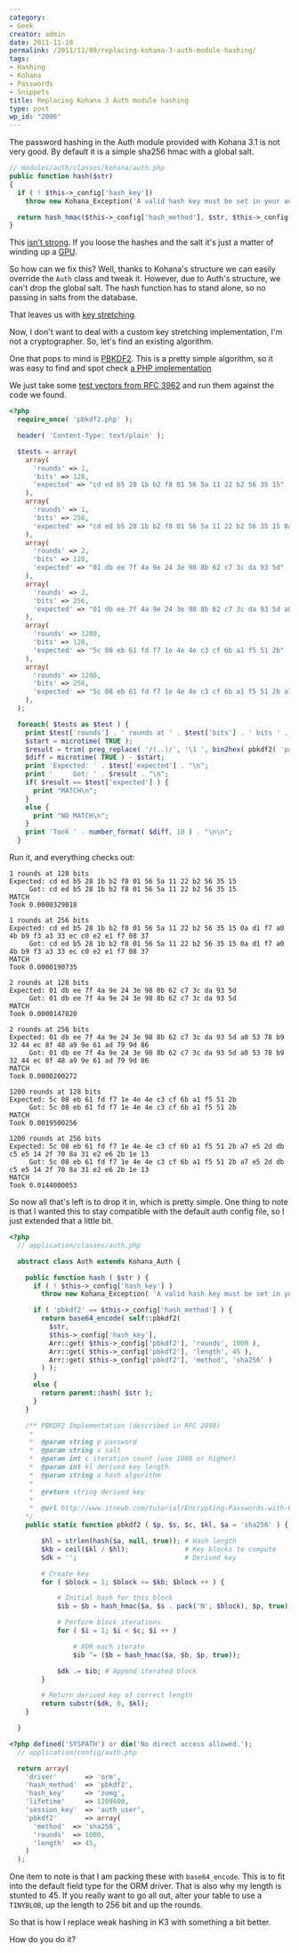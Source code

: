 ```yaml
---
category:
- Geek
creator: admin
date: 2011-11-10
permalink: /2011/11/09/replacing-kohana-3-auth-module-hashing/
tags:
- Hashing
- Kohana
- Passwords
- Snippets
title: Replacing Kohana 3 Auth module hashing
type: post
wp_id: "2006"
---
```


The password hashing in the Auth module provided with Kohana 3.1 is not very good.  By default it is a simple sha256 hmac with a global salt.

```php
// modules/auth/classes/kohana/auth.php
public function hash($str)
{
  if ( ! $this->_config['hash_key'])
    throw new Kohana_Exception('A valid hash key must be set in your auth config.');

  return hash_hmac($this->_config['hash_method'], $str, $this->_config['hash_key']);
}
```

This [isn't strong](http://security.stackexchange.com/questions/4687/are-salted-sha-256-512-hashes-still-safe-if-the-hashes-and-their-salts-are-expos).  If you loose the hashes and the salt it's just a matter of winding up a [GPU](http://www.golubev.com/blog/?p=35).


So how can we fix this? Well, thanks to Kohana's structure we can easily override the `Auth` class and tweak it.  However, due to Auth's structure, we can't drop the global salt. The hash function has to stand alone, so no passing in salts from the database.


That leaves us with [key stretching](http://en.wikipedia.org/wiki/Key_stretching).

Now, I don't want to deal with a custom key stretching implementation, I'm not a cryptographer.  So, let's find an existing algorithm.


One that pops to mind is [PBKDF2](http://en.wikipedia.org/wiki/PBKDF2). This is a pretty simple algorithm, so it was easy to find and spot check [a PHP implementation](http://www.itnewb.com/tutorial/Encrypting-Passwords-with-PHP-for-Storage-Using-the-RSA-PBKDF2-StandardL)

We just take some [test vectors from RFC 3962](http://tools.ietf.org/html/rfc3962#appendix-B) and run them against the code we found.

```php
<?php
  require_once( 'pbkdf2.php' );

  header( 'Content-Type: text/plain' );

  $tests = array(
    array(
      'rounds' => 1,
      'bits' => 128,
      'expected' => "cd ed b5 28 1b b2 f8 01 56 5a 11 22 b2 56 35 15"
    ),
    array(
      'rounds' => 1,
      'bits' => 256,
      'expected' => "cd ed b5 28 1b b2 f8 01 56 5a 11 22 b2 56 35 15 0a d1 f7 a0 4b b9 f3 a3 33 ec c0 e2 e1 f7 08 37"
    ),
    array(
      'rounds' => 2,
      'bits' => 128,
      'expected' => "01 db ee 7f 4a 9e 24 3e 98 8b 62 c7 3c da 93 5d"
    ),
    array(
      'rounds' => 2,
      'bits' => 256,
      'expected' => "01 db ee 7f 4a 9e 24 3e 98 8b 62 c7 3c da 93 5d a0 53 78 b9 32 44 ec 8f 48 a9 9e 61 ad 79 9d 86"
    ),
    array(
      'rounds' => 1200,
      'bits' => 128,
      'expected' => "5c 08 eb 61 fd f7 1e 4e 4e c3 cf 6b a1 f5 51 2b"
    ),
    array(
      'rounds' => 1200,
      'bits' => 256,
      'expected' => "5c 08 eb 61 fd f7 1e 4e 4e c3 cf 6b a1 f5 51 2b a7 e5 2d db c5 e5 14 2f 70 8a 31 e2 e6 2b 1e 13"
    ),
  );

  foreach( $tests as $test ) {
    print $test['rounds'] . ' rounds at ' . $test['bits'] . ' bits ' . "\n";
    $start = microtime( TRUE );
    $result = trim( preg_replace( '/(..)/', '\1 ', bin2hex( pbkdf2( 'password', 'ATHENA.MIT.EDUraeburn', $test['rounds'], $test['bits']/8, 'sha1' ) ) ) );
    $diff = microtime( TRUE ) - $start;
    print 'Expected: ' . $test['expected'] . "\n";
    print '     Got: ' . $result . "\n";
    if( $result == $test['expected'] ) {
      print "MATCH\n";
    }
    else { 
      print "NO MATCH\n";
    }
    print 'Took ' . number_format( $diff, 10 ) . "\n\n";
  }
```

Run it, and everything checks out:

```text
1 rounds at 128 bits 
Expected: cd ed b5 28 1b b2 f8 01 56 5a 11 22 b2 56 35 15
     Got: cd ed b5 28 1b b2 f8 01 56 5a 11 22 b2 56 35 15
MATCH
Took 0.0000329018

1 rounds at 256 bits 
Expected: cd ed b5 28 1b b2 f8 01 56 5a 11 22 b2 56 35 15 0a d1 f7 a0 4b b9 f3 a3 33 ec c0 e2 e1 f7 08 37
     Got: cd ed b5 28 1b b2 f8 01 56 5a 11 22 b2 56 35 15 0a d1 f7 a0 4b b9 f3 a3 33 ec c0 e2 e1 f7 08 37
MATCH
Took 0.0000190735

2 rounds at 128 bits 
Expected: 01 db ee 7f 4a 9e 24 3e 98 8b 62 c7 3c da 93 5d
     Got: 01 db ee 7f 4a 9e 24 3e 98 8b 62 c7 3c da 93 5d
MATCH
Took 0.0000147820

2 rounds at 256 bits 
Expected: 01 db ee 7f 4a 9e 24 3e 98 8b 62 c7 3c da 93 5d a0 53 78 b9 32 44 ec 8f 48 a9 9e 61 ad 79 9d 86
     Got: 01 db ee 7f 4a 9e 24 3e 98 8b 62 c7 3c da 93 5d a0 53 78 b9 32 44 ec 8f 48 a9 9e 61 ad 79 9d 86
MATCH
Took 0.0000200272

1200 rounds at 128 bits 
Expected: 5c 08 eb 61 fd f7 1e 4e 4e c3 cf 6b a1 f5 51 2b
     Got: 5c 08 eb 61 fd f7 1e 4e 4e c3 cf 6b a1 f5 51 2b
MATCH
Took 0.0019500256

1200 rounds at 256 bits 
Expected: 5c 08 eb 61 fd f7 1e 4e 4e c3 cf 6b a1 f5 51 2b a7 e5 2d db c5 e5 14 2f 70 8a 31 e2 e6 2b 1e 13
     Got: 5c 08 eb 61 fd f7 1e 4e 4e c3 cf 6b a1 f5 51 2b a7 e5 2d db c5 e5 14 2f 70 8a 31 e2 e6 2b 1e 13
MATCH
Took 0.0144000053
```

So now all that's left is to drop it in, which is pretty simple.  One thing to note is that I wanted this to stay compatible with the default auth config file, so I just extended that a little bit.

```php
<?php
  // application/classes/auth.php

  abstract class Auth extends Kohana_Auth {

    public function hash ( $str ) {
      if ( ! $this->_config['hash_key'] )
        throw new Kohana_Exception( 'A valid hash key must be set in your auth config.' );

      if ( 'pbkdf2' == $this->_config['hash_method'] ) {
        return base64_encode( self::pbkdf2( 
          $str, 
          $this->_config['hash_key'], 
          Arr::get( $this->_config['pbkdf2'], 'rounds', 1000 ),
          Arr::get( $this->_config['pbkdf2'], 'length', 45 ),
          Arr::get( $this->_config['pbkdf2'], 'method', 'sha256' )
        ) );
      }
      else {
        return parent::hash( $str );
      }
    }

    /** PBKDF2 Implementation (described in RFC 2898)
     *
     *  @param string p password
     *  @param string s salt
     *  @param int c iteration count (use 1000 or higher)
     *  @param int kl derived key length
     *  @param string a hash algorithm
     *
     *  @return string derived key
     *
     *  @url http://www.itnewb.com/tutorial/Encrypting-Passwords-with-PHP-for-Storage-Using-the-RSA-PBKDF2-StandardL
    */
    public static function pbkdf2 ( $p, $s, $c, $kl, $a = 'sha256' ) {

        $hl = strlen(hash($a, null, true)); # Hash length
        $kb = ceil($kl / $hl);              # Key blocks to compute
        $dk = '';                           # Derived key

        # Create key
        for ( $block = 1; $block <= $kb; $block ++ ) {

            # Initial hash for this block
            $ib = $b = hash_hmac($a, $s . pack('N', $block), $p, true);

            # Perform block iterations
            for ( $i = 1; $i < $c; $i ++ )

                # XOR each iterate
                $ib ^= ($b = hash_hmac($a, $b, $p, true));

            $dk .= $ib; # Append iterated block
        }

        # Return derived key of correct length
        return substr($dk, 0, $kl);
    }

  }
```

```php
<?php defined('SYSPATH') or die('No direct access allowed.');
  // application/config/auth.php

  return array(
    'driver'       => 'orm',
    'hash_method'  => 'pbkdf2',
    'hash_key'     => 'zomg',
    'lifetime'     => 1209600,
    'session_key'  => 'auth_user',
    'pbkdf2'       => array(
      'method'  => 'sha256',
      'rounds'  => 1000,
      'length'  => 45,
    )
  );
```

One item to note is that I am packing these with `base64_encode`.  This is to fit into the default field type for the ORM driver.  That is also why my length is stunted to 45.  If you really want to go all out, alter your table to use a `TINYBLOB`, up the length to 256 bit and up the rounds.

So that is how I replace weak hashing in K3 with something a bit better.

How do you do it?
